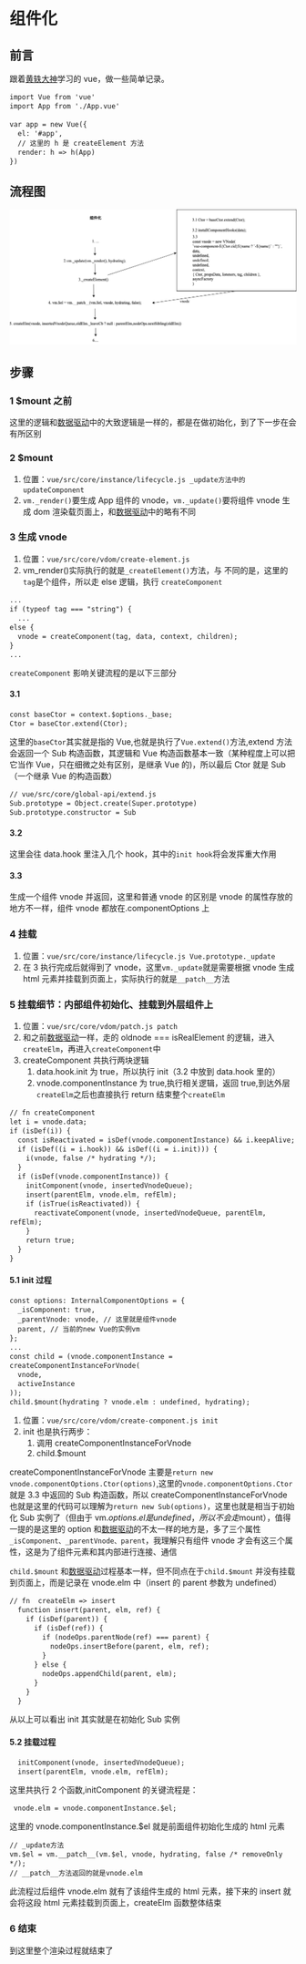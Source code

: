 # 组件化

## 前言

跟着[黄轶大神](https://ustbhuangyi.github.io/vue-analysis/)学习的 vue，做一些简单记录。

```
import Vue from 'vue'
import App from './App.vue'

var app = new Vue({
  el: '#app',
  // 这里的 h 是 createElement 方法
  render: h => h(App)
})
```

## 流程图

![组件化](img/comonent.png)

## 步骤

### 1 $mount 之前

这里的逻辑和[数据驱动](1.md)中的大致逻辑是一样的，都是在做初始化，到了下一步在会有所区别

### 2 $mount

1. 位置：`vue/src/core/instance/lifecycle.js _update方法中的updateComponent`
2. `vm._render()`要生成 App 组件的 vnode，`vm._update()`要将组件 vnode 生成 dom 渲染载页面上，和[数据驱动](1.md)中的略有不同

### 3 生成 vnode

1. 位置：`vue/src/core/vdom/create-element.js`
2. vm_render()实际执行的就是`_createElement()`方法，与 不同的是，这里的`tag`是个组件，所以走 else 逻辑，执行 `createComponent`

```
...
if (typeof tag === "string") {
  ...
else {
  vnode = createComponent(tag, data, context, children);
}
...
```

`createComponent` 影响关键流程的是以下三部分

#### 3.1

```
const baseCtor = context.$options._base;
Ctor = baseCtor.extend(Ctor);
```

这里的`baseCtor`其实就是指的 Vue,也就是执行了`Vue.extend()`方法,extend 方法会返回一个 Sub 构造函数，其逻辑和 Vue 构造函数基本一致（某种程度上可以把它当作 Vue，只在细微之处有区别，是继承 Vue 的)，所以最后 Ctor 就是 Sub（一个继承 Vue 的构造函数）

```
// vue/src/core/global-api/extend.js
Sub.prototype = Object.create(Super.prototype)
Sub.prototype.constructor = Sub
```

#### 3.2

这里会往 data.hook 里注入几个 hook，其中的`init hook`将会发挥重大作用

#### 3.3

生成一个组件 vnode 并返回，这里和普通 vnode 的区别是 vnode 的属性存放的地方不一样，组件 vnode 都放在.componentOptions 上

### 4 挂载

1. 位置：`vue/src/core/instance/lifecycle.js Vue.prototype._update`
2. 在 3 执行完成后就得到了 vnode，这里`vm._update`就是需要根据 vnode 生成 html 元素并挂载到页面上，实际执行的就是`__patch__`方法

### 5 挂载细节：内部组件初始化、挂载到外层组件上

1. 位置：`vue/src/core/vdom/patch.js patch`
2. 和之前[数据驱动](1.md)一样，走的 oldnode === isRealElement 的逻辑，进入`createElm`，再进入`createComponent`中
3. createComponent 共执行两块逻辑
   1. data.hook.init 为 true，所以执行 init（3.2 中放到 data.hook 里的）
   2. vnode.componentInstance 为 true,执行相关逻辑，返回 true,到达外层`createElm`之后也直接执行 return 结束整个`createElm`

```
// fn createComponent
let i = vnode.data;
if (isDef(i)) {
  const isReactivated = isDef(vnode.componentInstance) && i.keepAlive;
  if (isDef((i = i.hook)) && isDef((i = i.init))) {
    i(vnode, false /* hydrating */);
  }
  if (isDef(vnode.componentInstance)) {
    initComponent(vnode, insertedVnodeQueue);
    insert(parentElm, vnode.elm, refElm);
    if (isTrue(isReactivated)) {
      reactivateComponent(vnode, insertedVnodeQueue, parentElm, refElm);
    }
    return true;
  }
}
```

#### 5.1 init 过程

```
const options: InternalComponentOptions = {
  _isComponent: true,
  _parentVnode: vnode, // 这里就是组件vnode
  parent, // 当前的new Vue的实例vm
};
...
const child = (vnode.componentInstance = createComponentInstanceForVnode(
  vnode,
  activeInstance
));
child.$mount(hydrating ? vnode.elm : undefined, hydrating);
```

1. 位置：`vue/src/core/vdom/create-component.js init`
2. init 也是执行两步：
   1. 调用 createComponentInstanceForVnode
   2. child.$mount

createComponentInstanceForVnode 主要是`return new vnode.componentOptions.Ctor(options)`,这里的`vnode.componentOptions.Ctor`就是 3.3 中返回的 Sub 构造函数，所以 createComponentInstanceForVnode 也就是这里的代码可以理解为`return new Sub(options)`，这里也就是相当于初始化 Sub 实例了（但由于 vm.$options.el是undefined，所以不会走$mount），值得一提的是这里的 option 和[数据驱动](1.md)的不太一样的地方是，多了三个属性`_isComponent、_parentVnode、parent`，我理解只有组件 vnode 才会有这三个属性，这是为了组件元素和其内部进行连接、通信

`child.$mount` 和[数据驱动](1.md)过程基本一样，但不同点在于`child.$mount` 并没有挂载到页面上，而是记录在 vnode.elm 中（insert 的 parent 参数为 undefined）

```
// fn  createElm => insert
  function insert(parent, elm, ref) {
    if (isDef(parent)) {
      if (isDef(ref)) {
        if (nodeOps.parentNode(ref) === parent) {
          nodeOps.insertBefore(parent, elm, ref);
        }
      } else {
        nodeOps.appendChild(parent, elm);
      }
    }
  }
```

从以上可以看出 init 其实就是在初始化 Sub 实例

#### 5.2 挂载过程

```
  initComponent(vnode, insertedVnodeQueue);
  insert(parentElm, vnode.elm, refElm);
```

这里共执行 2 个函数,initComponent 的关键流程是：

```
 vnode.elm = vnode.componentInstance.$el;
```

这里的 vnode.componentInstance.$el 就是前面组件初始化生成的 html 元素

```
// _update方法
vm.$el = vm.__patch__(vm.$el, vnode, hydrating, false /* removeOnly */);
// __patch__方法返回的就是vnode.elm
```

此流程过后组件 vnode.elm 就有了该组件生成的 html 元素，接下来的 insert 就会将这段 html 元素挂载到页面上，createElm 函数整体结束

### 6 结束

到这里整个渲染过程就结束了
